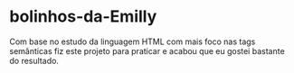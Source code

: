 # bolinhos-da-Emilly
Com base no estudo da linguagem HTML com mais foco nas tags semânticas fiz este projeto para praticar e acabou que eu gostei bastante do resultado.

